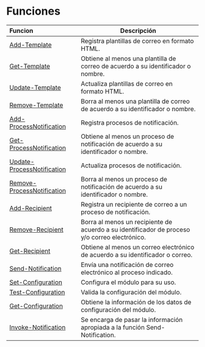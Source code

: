 # Funciones

| Funcion  | Descripción  |
|:---|---|
|[Add-Template](Functions/Add-Template.md)| Registra plantillas de correo en formato HTML.|
|[Get-Template](Functions/Get-Template.md)| Obtiene al menos una plantilla de correo de acuerdo a su identificador o nombre.|
|[Update-Template](Functions/Update-Template.md)| Actualiza plantillas de correo en formato HTML.|
|[Remove-Template](Functions/Remove-Template.md)| Borra al menos una plantilla de correo de acuerdo a su identificador o nombre.|
|[Add-ProcessNotification](Functions/Add-ProcessNotification.md)| Registra procesos de notificación.|
|[Get-ProcessNotification](Functions/Get-ProcessNotification.md)| Obtiene al menos un proceso de notificación de acuerdo a su identificador o nombre.|
|[Update-ProcessNotification](Functions/Update-ProcessNotification.md)| Actualiza procesos de notificación.|
|[Remove-ProcessNotification](Functions/Remove-ProcessNotification.md)| Borra al menos un proceso de notificación de acuerdo a su identificador o nombre.|
|[Add-Recipient](Functions/Add-Recipient.md)| Registra un recipiente de correo a un proceso de notificación.|
|[Remove-Recipient](Functions/Remove-Recipient.md)| Borra al menos un recipiente de acuerdo a su identificador de proceso y/o correo electrónico.|
|[Get-Recipient](Functions/Get-Recipient.md)| Obtiene al menos un correo electrónico de acuerdo a su identificador o correo.|
|[Send-Notification](Functions/Send-Notification.md)| Envía una notificación de correo electrónico al proceso indicado.|
|[Set-Configuration](Functions/Set-Configuration.md)| Configura el módulo para su uso.|
|[Test-Configuration](Functions/Test-Configuration.md)| Valida la configuración del módulo.|
|[Get-Configuration](Functions/Get-Configuration.md)| Obtiene la información de los datos de configuración del módulo.|
|[Invoke-Notification](Functions/Invoke-Notification.md)| Se encarga de pasar la información apropiada a la función Send-Notification.|

